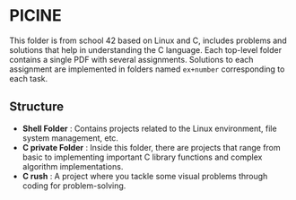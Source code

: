 # PICINE

This folder is from school 42 based on Linux and C, includes problems and solutions that help in understanding the C language.
Each top-level folder contains a single PDF with several assignments.
Solutions to each assignment are implemented in folders named `ex+number` corresponding to each task.

## Structure
- **Shell Folder** :
  Contains projects related to the Linux environment, file system management, etc.
- **C private Folder** :
  Inside this folder, there are projects that range from basic to implementing important C library functions and complex algorithm implementations.
- **C rush** :
  A project where you tackle some visual problems through coding for problem-solving.
